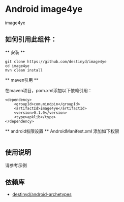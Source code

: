 Android image4ye
============
image4ye

如何引用此组件：
-------------
** 安装 **

```
git clone https://github.com/destinyd/image4ye
cd image4ye
mvn clean install
```

** maven引用 **

在maven项目，pom.xml添加以下依赖引用：

```
<dependency>
    <groupId>com.mindpin</groupId>
    <artifactId>image4ye</artifactId>
    <version>0.1.0</version>
    <type>apklib</type>
</dependency>
```

** android权限设置 **
AndroidManifest.xml 添加如下权限
```
```

使用说明
---------------------
请参考示例


依赖库
---------------------
* [destinyd/android-archetypes][android-archetypes]


[android-archetypes]: https://github.com/destinyd/android-archetypes
